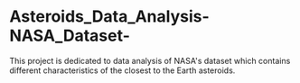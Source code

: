 # Asteroids_Data_Analysis-NASA_Dataset-

This project is dedicated to data analysis of NASA's dataset which contains different characteristics of the closest to the Earth asteroids.
